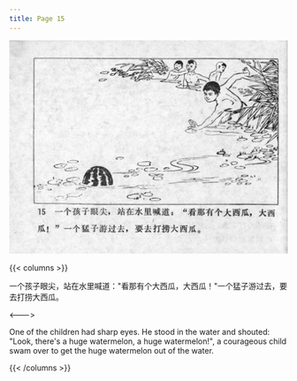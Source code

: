 ```yaml
---
title: Page 15
---
```


![niqiu page](./../../images/niqiu/seifert0397_nqkg_0019_015.jpg)

{{< columns >}}

一个孩子眼尖，站在水里喊道："看那有个大西瓜，大西瓜！"一个猛子游过去，要去打捞大西瓜。

<--->

One of the children had sharp eyes. He stood in the water and shouted: "Look, there's a huge watermelon, a huge watermelon!", a courageous child swam over to get the huge watermelon out of the water.

{{< /columns >}}
